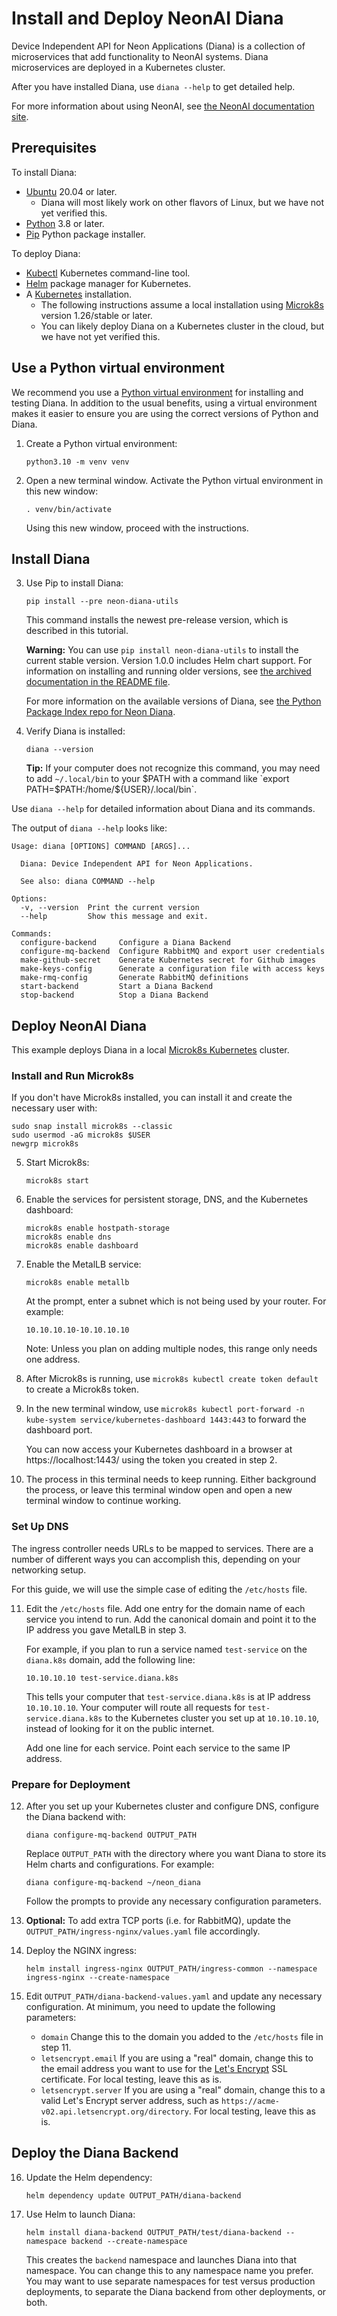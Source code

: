 # Install and Deploy NeonAI Diana 

Device Independent API for Neon Applications (Diana) is a collection of microservices that add functionality to NeonAI systems. Diana microservices are deployed in a Kubernetes cluster.

After you have installed Diana, use `diana --help` to get detailed help.

For more information about using NeonAI, see [the NeonAI documentation site](https://neongeckocom.github.io/neon-docs/).

## Prerequisites

To install Diana:

* [Ubuntu](https://ubuntu.com/) 20.04 or later. 
  * Diana will most likely work on other flavors of Linux, but we have not yet verified this.
* [Python](https://www.python.org/getit/) 3.8 or later.
* [Pip](https://pypi.org/project/pip/) Python package installer.

To deploy Diana: 

* [Kubectl](https://kubernetes.io/docs/reference/kubectl/) Kubernetes command-line tool.
* [Helm](https://helm.sh/) package manager for Kubernetes.
* A [Kubernetes](https://kubernetes.io/) installation.
  * The following instructions assume a local installation using [Microk8s](https://microk8s.io/) version 1.26/stable or later.
  * You can likely deploy Diana on a Kubernetes cluster in the cloud, but we have not yet verified this.

## Use a Python virtual environment

We recommend you use a [Python virtual environment](https://docs.python.org/3/library/venv.html) for installing and testing Diana. In addition to the usual benefits, using a virtual environment makes it easier to ensure you are using the correct versions of Python and Diana.

1. Create a Python virtual environment:

    ```
    python3.10 -m venv venv
    ```

2. Open a new terminal window. Activate the Python virtual environment in this new window:

    ```
    . venv/bin/activate
    ```

    Using this new window, proceed with the instructions.

## Install Diana

3. Use Pip to install Diana:

    ```
    pip install --pre neon-diana-utils
    ```

    This command installs the newest pre-release version, which is described in this tutorial. 
    
    **Warning:** You can use `pip install neon-diana-utils` to install the current stable version. Version 1.0.0 includes Helm chart support. For information on installing and running older versions, see [the archived documentation in the README file](https://github.com/NeonGeckoCom/neon-diana-utils/blob/dev/README.md).
    
    For more information on the available versions of Diana, see [the Python Package Index repo for Neon Diana](https://pypi.org/project/neon-diana-utils/).

4. Verify Diana is installed:

    ```
    diana --version
    ```

    **Tip:** If your computer does not recognize this command, you may need to 
    add `~/.local/bin` to your $PATH with a command like `export PATH=$PATH:/home/${USER}/.local/bin`.

Use `diana --help` for detailed information about Diana and its commands.

The output of `diana --help` looks like:

```
Usage: diana [OPTIONS] COMMAND [ARGS]...

  Diana: Device Independent API for Neon Applications.

  See also: diana COMMAND --help

Options:
  -v, --version  Print the current version
  --help         Show this message and exit.

Commands:
  configure-backend     Configure a Diana Backend
  configure-mq-backend  Configure RabbitMQ and export user credentials
  make-github-secret    Generate Kubernetes secret for Github images
  make-keys-config      Generate a configuration file with access keys
  make-rmq-config       Generate RabbitMQ definitions
  start-backend         Start a Diana Backend
  stop-backend          Stop a Diana Backend

```

## Deploy NeonAI Diana

This example deploys Diana in a local [Microk8s Kubernetes](https://microk8s.io/) cluster. 

### Install and Run Microk8s

If you don't have Microk8s installed, you can install it and create the necessary user with:

```
sudo snap install microk8s --classic
sudo usermod -aG microk8s $USER
newgrp microk8s
```

5. Start Microk8s:

    ```
    microk8s start
    ```

6. Enable the services for persistent storage, DNS, and the Kubernetes dashboard:

    ```
    microk8s enable hostpath-storage
    microk8s enable dns
    microk8s enable dashboard
    ```

7. Enable the MetalLB service:

    ```
    microk8s enable metallb
    ```
    
    At the prompt, enter a subnet  which is not being used by your router. For example: 
    
    ```
    10.10.10.10-10.10.10.10
    ```
    
    Note: Unless you plan on adding multiple nodes, this range only needs one address.

8. After Microk8s is running, use `microk8s kubectl create token default` to create a Microk8s token.

9. In the new terminal window, use 
    `microk8s kubectl port-forward -n kube-system service/kubernetes-dashboard 1443:443` 
    to forward the dashboard port. 

    You can now access your Kubernetes dashboard in a browser at https://localhost:1443/ using the token you created in step 2. 

10. The process in this terminal needs to keep running. Either background the process, 
    or leave this terminal window open and open a new terminal window to continue working.

### Set Up DNS

The ingress controller needs URLs to be mapped to services. There are a number of different ways you can accomplish this, depending on your networking setup. 

For this guide, we will use the simple case of editing the `/etc/hosts` file.

11. Edit the `/etc/hosts` file. Add one entry for the domain name of each service you
    intend to run. Add the canonical domain and point it to the IP address you gave MetalLB in step 3.

    For example, if you plan to run a service named `test-service` on the 
    `diana.k8s` domain, add the following line:

    ```
    10.10.10.10 test-service.diana.k8s
    ```

    This tells your computer that `test-service.diana.k8s` is at IP address 
    `10.10.10.10`. Your computer will route all requests for `test-service.diana.k8s` 
    to the Kubernetes cluster you set up at `10.10.10.10`, instead of looking for it on the public internet.
    
    Add one line for each service. Point each service to the same IP address.


### Prepare for Deployment

12. After you set up your Kubernetes cluster and configure DNS, configure the Diana backend with:

    ```
    diana configure-mq-backend OUTPUT_PATH
    ```

    Replace `OUTPUT_PATH` with the directory where you want Diana to store its Helm charts and configurations. For example:
    
    ```
    diana configure-mq-backend ~/neon_diana
    ```
    
    Follow the prompts to provide any necessary configuration parameters. 

13. **Optional:** To add extra TCP ports (i.e. for RabbitMQ), update the 
    `OUTPUT_PATH/ingress-nginx/values.yaml` file accordingly.

14. Deploy the NGINX ingress:

    ```
    helm install ingress-nginx OUTPUT_PATH/ingress-common --namespace ingress-nginx --create-namespace
    ```

15. Edit `OUTPUT_PATH/diana-backend-values.yaml` and update any necessary configuration.
    At minimum, you need to update the following parameters:

      * `domain` Change this to the domain you added to the `/etc/hosts` file in step 11.
      * `letsencrypt.email` If you are using a "real" domain, change this to the email address you want to use for the [Let's Encrypt](https://letsencrypt.org/) SSL certificate. For local testing, leave this as is.
      * `letsencrypt.server` If you are using a "real" domain, change this to a valid Let's Encrypt server address, such as `https://acme-v02.api.letsencrypt.org/directory`. For local testing, leave this as is.

## Deploy the Diana Backend

16. Update the Helm dependency:

    ```
    helm dependency update OUTPUT_PATH/diana-backend
    ```

17. Use Helm to launch Diana:

    ```
    helm install diana-backend OUTPUT_PATH/test/diana-backend --namespace backend --create-namespace
    ```
    
    This creates the `backend` namespace and launches Diana into that namespace. You can change this to any namespace name you prefer. You may want to use separate namespaces for test versus production deployments, to separate the Diana backend from other deployments, or both.
